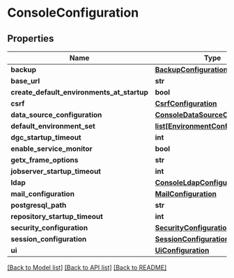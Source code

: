 # ConsoleConfiguration

## Properties
Name | Type | Description | Notes
------------ | ------------- | ------------- | -------------
**backup** | [**BackupConfiguration**](BackupConfiguration.md) |  | [optional] 
**base_url** | **str** |  | 
**create_default_environments_at_startup** | **bool** |  | 
**csrf** | [**CsrfConfiguration**](CsrfConfiguration.md) |  | [optional] 
**data_source_configuration** | [**ConsoleDataSourceConfiguration**](ConsoleDataSourceConfiguration.md) |  | [optional] 
**default_environment_set** | [**list[EnvironmentConfiguration]**](EnvironmentConfiguration.md) |  | [optional] 
**dgc_startup_timeout** | **int** |  | 
**enable_service_monitor** | **bool** |  | 
**getx_frame_options** | **str** |  | [optional] 
**jobserver_startup_timeout** | **int** |  | 
**ldap** | [**ConsoleLdapConfiguration**](ConsoleLdapConfiguration.md) |  | [optional] 
**mail_configuration** | [**MailConfiguration**](MailConfiguration.md) |  | [optional] 
**postgresql_path** | **str** |  | 
**repository_startup_timeout** | **int** |  | 
**security_configuration** | [**SecurityConfiguration**](SecurityConfiguration.md) |  | [optional] 
**session_configuration** | [**SessionConfiguration**](SessionConfiguration.md) |  | [optional] 
**ui** | [**UiConfiguration**](UiConfiguration.md) |  | [optional] 

[[Back to Model list]](../README.md#documentation-for-models) [[Back to API list]](../README.md#documentation-for-api-endpoints) [[Back to README]](../README.md)

